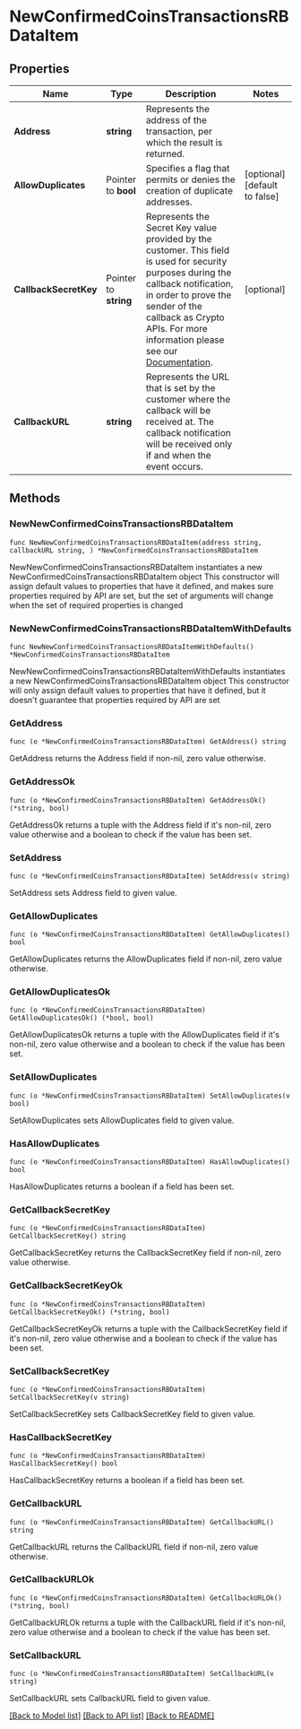 # NewConfirmedCoinsTransactionsRBDataItem

## Properties

Name | Type | Description | Notes
------------ | ------------- | ------------- | -------------
**Address** | **string** | Represents the address of the transaction, per which the result is returned. | 
**AllowDuplicates** | Pointer to **bool** | Specifies a flag that permits or denies the creation of duplicate addresses. | [optional] [default to false]
**CallbackSecretKey** | Pointer to **string** | Represents the Secret Key value provided by the customer. This field is used for security purposes during the callback notification, in order to prove the sender of the callback as Crypto APIs. For more information please see our [Documentation](https://developers.cryptoapis.io/technical-documentation/general-information/callbacks#callback-security). | [optional] 
**CallbackURL** | **string** | Represents the URL that is set by the customer where the callback will be received at. The callback notification will be received only if and when the event occurs. | 

## Methods

### NewNewConfirmedCoinsTransactionsRBDataItem

`func NewNewConfirmedCoinsTransactionsRBDataItem(address string, callbackURL string, ) *NewConfirmedCoinsTransactionsRBDataItem`

NewNewConfirmedCoinsTransactionsRBDataItem instantiates a new NewConfirmedCoinsTransactionsRBDataItem object
This constructor will assign default values to properties that have it defined,
and makes sure properties required by API are set, but the set of arguments
will change when the set of required properties is changed

### NewNewConfirmedCoinsTransactionsRBDataItemWithDefaults

`func NewNewConfirmedCoinsTransactionsRBDataItemWithDefaults() *NewConfirmedCoinsTransactionsRBDataItem`

NewNewConfirmedCoinsTransactionsRBDataItemWithDefaults instantiates a new NewConfirmedCoinsTransactionsRBDataItem object
This constructor will only assign default values to properties that have it defined,
but it doesn't guarantee that properties required by API are set

### GetAddress

`func (o *NewConfirmedCoinsTransactionsRBDataItem) GetAddress() string`

GetAddress returns the Address field if non-nil, zero value otherwise.

### GetAddressOk

`func (o *NewConfirmedCoinsTransactionsRBDataItem) GetAddressOk() (*string, bool)`

GetAddressOk returns a tuple with the Address field if it's non-nil, zero value otherwise
and a boolean to check if the value has been set.

### SetAddress

`func (o *NewConfirmedCoinsTransactionsRBDataItem) SetAddress(v string)`

SetAddress sets Address field to given value.


### GetAllowDuplicates

`func (o *NewConfirmedCoinsTransactionsRBDataItem) GetAllowDuplicates() bool`

GetAllowDuplicates returns the AllowDuplicates field if non-nil, zero value otherwise.

### GetAllowDuplicatesOk

`func (o *NewConfirmedCoinsTransactionsRBDataItem) GetAllowDuplicatesOk() (*bool, bool)`

GetAllowDuplicatesOk returns a tuple with the AllowDuplicates field if it's non-nil, zero value otherwise
and a boolean to check if the value has been set.

### SetAllowDuplicates

`func (o *NewConfirmedCoinsTransactionsRBDataItem) SetAllowDuplicates(v bool)`

SetAllowDuplicates sets AllowDuplicates field to given value.

### HasAllowDuplicates

`func (o *NewConfirmedCoinsTransactionsRBDataItem) HasAllowDuplicates() bool`

HasAllowDuplicates returns a boolean if a field has been set.

### GetCallbackSecretKey

`func (o *NewConfirmedCoinsTransactionsRBDataItem) GetCallbackSecretKey() string`

GetCallbackSecretKey returns the CallbackSecretKey field if non-nil, zero value otherwise.

### GetCallbackSecretKeyOk

`func (o *NewConfirmedCoinsTransactionsRBDataItem) GetCallbackSecretKeyOk() (*string, bool)`

GetCallbackSecretKeyOk returns a tuple with the CallbackSecretKey field if it's non-nil, zero value otherwise
and a boolean to check if the value has been set.

### SetCallbackSecretKey

`func (o *NewConfirmedCoinsTransactionsRBDataItem) SetCallbackSecretKey(v string)`

SetCallbackSecretKey sets CallbackSecretKey field to given value.

### HasCallbackSecretKey

`func (o *NewConfirmedCoinsTransactionsRBDataItem) HasCallbackSecretKey() bool`

HasCallbackSecretKey returns a boolean if a field has been set.

### GetCallbackURL

`func (o *NewConfirmedCoinsTransactionsRBDataItem) GetCallbackURL() string`

GetCallbackURL returns the CallbackURL field if non-nil, zero value otherwise.

### GetCallbackURLOk

`func (o *NewConfirmedCoinsTransactionsRBDataItem) GetCallbackURLOk() (*string, bool)`

GetCallbackURLOk returns a tuple with the CallbackURL field if it's non-nil, zero value otherwise
and a boolean to check if the value has been set.

### SetCallbackURL

`func (o *NewConfirmedCoinsTransactionsRBDataItem) SetCallbackURL(v string)`

SetCallbackURL sets CallbackURL field to given value.



[[Back to Model list]](../README.md#documentation-for-models) [[Back to API list]](../README.md#documentation-for-api-endpoints) [[Back to README]](../README.md)


